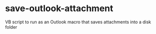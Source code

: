 # save-outlook-attachment
VB script to run as an Outlook macro that saves attachments into a disk folder
